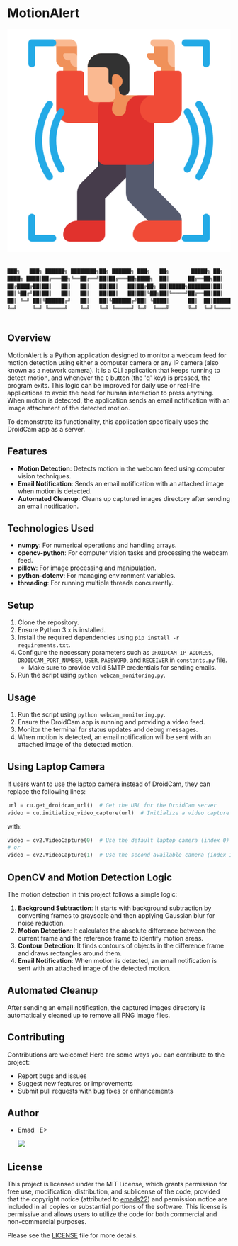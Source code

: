 # MotionAlert

![MotionAlert_logo](./assets/images/MotionAlert_logo.png)

```sh

███╗   ███╗ ██████╗ ████████╗██╗ ██████╗ ███╗   ██╗       █████╗ ██╗     ███████╗██████╗ ████████╗
████╗ ████║██╔═══██╗╚══██╔══╝██║██╔═══██╗████╗  ██║      ██╔══██╗██║     ██╔════╝██╔══██╗╚══██╔══╝
██╔████╔██║██║   ██║   ██║   ██║██║   ██║██╔██╗ ██║█████╗███████║██║     █████╗  ██████╔╝   ██║   
██║╚██╔╝██║██║   ██║   ██║   ██║██║   ██║██║╚██╗██║╚════╝██╔══██║██║     ██╔══╝  ██╔══██╗   ██║   
██║ ╚═╝ ██║╚██████╔╝   ██║   ██║╚██████╔╝██║ ╚████║      ██║  ██║███████╗███████╗██║  ██║   ██║   
╚═╝     ╚═╝ ╚═════╝    ╚═╝   ╚═╝ ╚═════╝ ╚═╝  ╚═══╝      ╚═╝  ╚═╝╚══════╝╚══════╝╚═╝  ╚═╝   ╚═╝   
                                                                                                
```

## Overview
MotionAlert is a Python application designed to monitor a webcam feed for motion detection using either a computer camera or any IP camera (also known as a network camera). It is a CLI application that keeps running to detect motion, and whenever the `Q` button (the 'q' key) is pressed, the program exits. This logic can be improved for daily use or real-life applications to avoid the need for human interaction to press anything. When motion is detected, the application sends an email notification with an image attachment of the detected motion.

To demonstrate its functionality, this application specifically uses the DroidCam app as a server.

## Features
- **Motion Detection**: Detects motion in the webcam feed using computer vision techniques.
- **Email Notification**: Sends an email notification with an attached image when motion is detected.
- **Automated Cleanup**: Cleans up captured images directory after sending an email notification.

## Technologies Used
- **numpy**: For numerical operations and handling arrays.
- **opencv-python**: For computer vision tasks and processing the webcam feed.
- **pillow**: For image processing and manipulation.
- **python-dotenv**: For managing environment variables.
- **threading**: For running multiple threads concurrently.

## Setup
1. Clone the repository.
2. Ensure Python 3.x is installed.
3. Install the required dependencies using `pip install -r requirements.txt`.
4. Configure the necessary parameters such as `DROIDCAM_IP_ADDRESS`, `DROIDCAM_PORT_NUMBER`, `USER`, `PASSWORD`, and `RECEIVER` in `constants.py` file.
   - Make sure to provide valid SMTP credentials for sending emails.
5. Run the script using `python webcam_monitoring.py`.

## Usage
1. Run the script using `python webcam_monitoring.py`.
2. Ensure the DroidCam app is running and providing a video feed.
3. Monitor the terminal for status updates and debug messages.
4. When motion is detected, an email notification will be sent with an attached image of the detected motion.

## Using Laptop Camera
If users want to use the laptop camera instead of DroidCam, they can replace the following lines:

```python
url = cu.get_droidcam_url()  # Get the URL for the DroidCam server
video = cu.initialize_video_capture(url)  # Initialize a video capture object with the DroidCam video feed
```

with:

```python
video = cv2.VideoCapture(0)  # Use the default laptop camera (index 0)
# or
video = cv2.VideoCapture(1)  # Use the second available camera (index 1), depending on preference
```

## OpenCV and Motion Detection Logic
The motion detection in this project follows a simple logic:
1. **Background Subtraction**: It starts with background subtraction by converting frames to grayscale and then applying Gaussian blur for noise reduction.
2. **Motion Detection**: It calculates the absolute difference between the current frame and the reference frame to identify motion areas.
3. **Contour Detection**: It finds contours of objects in the difference frame and draws rectangles around them.
4. **Email Notification**: When motion is detected, an email notification is sent with an attached image of the detected motion.

## Automated Cleanup
After sending an email notification, the captured images directory is automatically cleaned up to remove all PNG image files.

## Contributing
Contributions are welcome! Here are some ways you can contribute to the project:
- Report bugs and issues
- Suggest new features or improvements
- Submit pull requests with bug fixes or enhancements

## Author
- Emad &nbsp; E>
  
  [<img src="https://img.shields.io/badge/GitHub-Profile-blue?logo=github" width="150">](https://github.com/emads22)

## License
This project is licensed under the MIT License, which grants permission for free use, modification, distribution, and sublicense of the code, provided that the copyright notice (attributed to [emads22](https://github.com/emads22)) and permission notice are included in all copies or substantial portions of the software. This license is permissive and allows users to utilize the code for both commercial and non-commercial purposes.

Please see the [LICENSE](LICENSE) file for more details.
